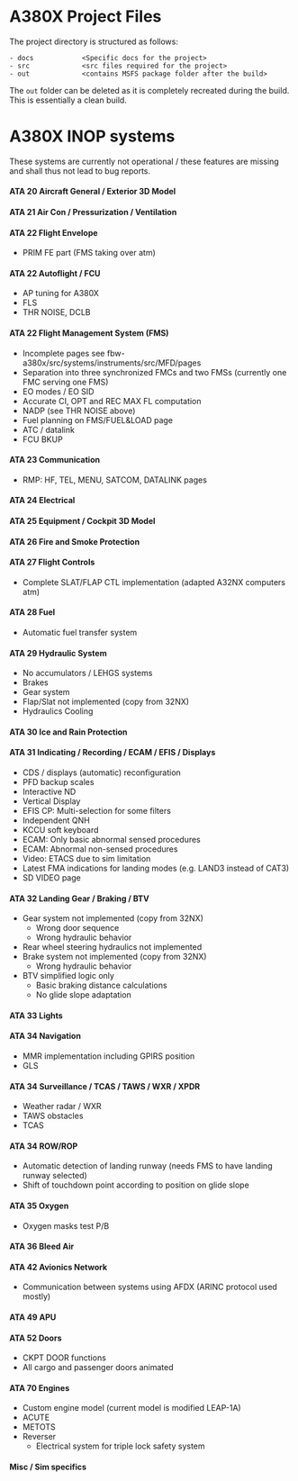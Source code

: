 # A380X Project Files

The project directory is structured as follows:

```
- docs            <Specific docs for the project>
- src             <src files required for the project>
- out             <contains MSFS package folder after the build>
```

The `out` folder can be deleted as it is completely recreated during the build.
This is essentially a clean build.

# A380X INOP systems

These systems are currently not operational / these features are missing and shall thus not lead to bug reports.
#### ATA 20 Aircraft General / Exterior 3D Model

#### ATA 21 Air Con / Pressurization / Ventilation

#### ATA 22 Flight Envelope
- PRIM FE part (FMS taking over atm)

#### ATA 22 Autoflight / FCU
- AP tuning for A380X
- FLS
- THR NOISE, DCLB

#### ATA 22 Flight Management System (FMS)
- Incomplete pages see fbw-a380x/src/systems/instruments/src/MFD/pages
- Separation into three synchronized FMCs and two FMSs (currently one FMC serving one FMS)
- EO modes / EO SID
- Accurate CI, OPT and REC MAX FL computation
- NADP (see THR NOISE above)
- Fuel planning on FMS/FUEL&LOAD page
- ATC / datalink
- FCU BKUP

#### ATA 23 Communication
- RMP: HF, TEL, MENU, SATCOM, DATALINK pages

#### ATA 24 Electrical

#### ATA 25 Equipment / Cockpit 3D Model

#### ATA 26 Fire and Smoke Protection

#### ATA 27 Flight Controls
- Complete SLAT/FLAP CTL implementation (adapted A32NX computers atm)

#### ATA 28 Fuel
- Automatic fuel transfer system

#### ATA 29 Hydraulic System
- No accumulators / LEHGS systems
- Brakes
- Gear system
- Flap/Slat not implemented (copy from 32NX)
- Hydraulics Cooling 

#### ATA 30 Ice and Rain Protection

#### ATA 31 Indicating / Recording / ECAM / EFIS / Displays
- CDS / displays (automatic) reconfiguration
- PFD backup scales
- Interactive ND
- Vertical Display
- EFIS CP: Multi-selection for some filters
- Independent QNH
- KCCU soft keyboard
- ECAM: Only basic abnormal sensed procedures
- ECAM: Abnormal non-sensed procedures
- Video: ETACS due to sim limitation
- Latest FMA indications for landing modes (e.g. LAND3 instead of CAT3)
- SD VIDEO page

#### ATA 32 Landing Gear / Braking / BTV
- Gear system not implemented (copy from 32NX)
    - Wrong door sequence
    - Wrong hydraulic behavior
- Rear wheel steering hydraulics not implemented
- Brake system not implemented (copy from 32NX)
    - Wrong hydraulic behavior
- BTV simplified logic only
    - Basic braking distance calculations
    - No glide slope adaptation
  
#### ATA 33 Lights

#### ATA 34 Navigation
- MMR implementation including GPIRS position
- GLS

#### ATA 34 Surveillance / TCAS / TAWS / WXR / XPDR
- Weather radar / WXR
- TAWS obstacles
- TCAS

#### ATA 34 ROW/ROP
- Automatic detection of landing runway (needs FMS to have landing runway selected)
- Shift of touchdown point according to position on glide slope

#### ATA 35 Oxygen
- Oxygen masks test P/B

#### ATA 36 Bleed Air

#### ATA 42 Avionics Network
- Communication between systems using AFDX (ARINC protocol used mostly)

#### ATA 49 APU

#### ATA 52 Doors
- CKPT DOOR functions
- All cargo and passenger doors animated

#### ATA 70 Engines
- Custom engine model (current model is modified LEAP-1A)
- ACUTE
- METOTS
- Reverser
    - Electrical system for triple lock safety system

#### Misc / Sim specifics
